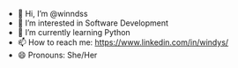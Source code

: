 - 👋 Hi, I’m @winndss
- 👀 I’m interested in Software Development
- 🌱 I’m currently learning Python
- 📫 How to reach me: https://www.linkedin.com/in/windys/
- 😄 Pronouns: She/Her

<!---
winndss/winndss is a ✨ special ✨ repository because its `README.md` (this file) appears on your GitHub profile.
You can click the Preview link to take a look at your changes.
--->
